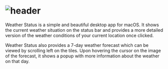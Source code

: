 # ![header](https://user-images.githubusercontent.com/45484873/55458678-50f41500-55f6-11e9-98cf-006a44134692.png)
Weather Status is a simple and beautiful desktop app for macOS. It shows the current weather situation on the status bar and provides a more detailed version of the weather conditions of your current location once clicked.

Weather Status also provides a 7-day weather forecast which can be viewed by scrolling left on the tiles. Upon hovering the cursor on the image of the forecast, it shows a popup with more information about the weather on that day.
